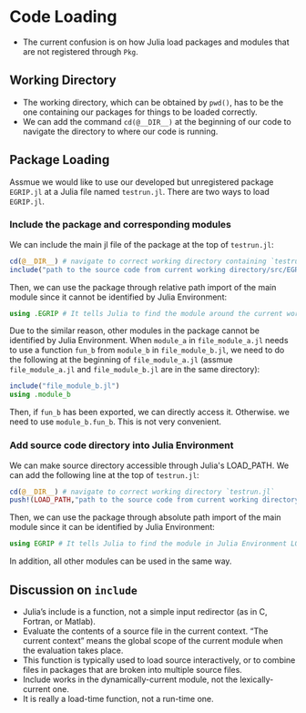 # Code Loading
* The current confusion is on how Julia load packages and modules that are not registered through `Pkg`.


## Working Directory
* The working directory, which can be obtained by `pwd()`, has to be the one containing our packages for things to be loaded correctly.
* We can add the command `cd(@__DIR__)` at the beginning of our code to navigate the directory to where our code is running.

## Package Loading
Assmue we would like to use our developed but unregistered package `EGRIP.jl` at a Julia file named `testrun.jl`.
There are two ways to load `EGRIP.jl`.

### Include the package and corresponding modules
We can include the main jl file of the package at the top of `testrun.jl`:
```Julia
cd(@__DIR__) # navigate to correct working directory containing `testrun.jl`
include("path to the source code from current working directory/src/EGRIP.jl")
```
Then, we can use the package through relative path import of the main module since it cannot be identified by Julia Environment:
```Julia
using .EGRIP # It tells Julia to find the module around the current working directory instead of Julia Environment
```

Due to the similar reason, other modules in the package cannot be identified by Julia Environment.
When `module_a` in `file_module_a.jl` needs to use a function `fun_b` from `module_b` in `file_module_b.jl`, we need to do the following
at the beginning of `file_module_a.jl` (assmue `file_module_a.jl` and `file_module_b.jl` are in the same directory):
```Julia
include("file_module_b.jl")
using .module_b
```
Then, if `fun_b` has been exported, we can directly access it.
Otherwise. we need to use `module_b.fun_b`.
This is not very convenient.


### Add source code directory into Julia Environment
We can make source directory accessible through Julia's LOAD_PATH.
We can add the following line at the top of `testrun.jl`:
```Julia
cd(@__DIR__) # navigate to correct working directory `testrun.jl`
push!(LOAD_PATH,"path to the source code from current working directory/src/")
```
Then, we can use the package through absolute path import of the main module since it can be identified by Julia Environment:
```Julia
using EGRIP # It tells Julia to find the module in Julia Environment LOAD_PATH
```

In addition, all other modules can be used in the same way.


## Discussion on `include`
* Julia’s include is a function, not a simple input redirector (as in C, Fortran, or Matlab).
* Evaluate the contents of a source file in the current context. “The current context” means the global scope of the current module when the evaluation takes place.
* This function is typically used to load source interactively, or to combine files in packages that are broken into multiple source files.
* Include works in the dynamically-current module, not the lexically-current one.
* It is really a load-time function, not a run-time one.
